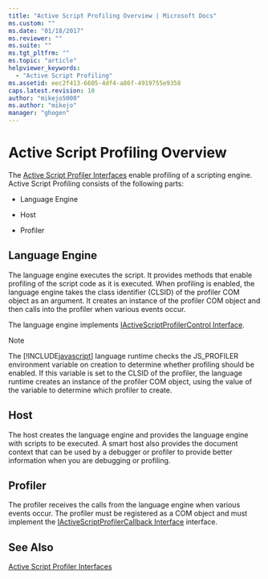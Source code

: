```yaml
---
title: "Active Script Profiling Overview | Microsoft Docs"
ms.custom: ""
ms.date: "01/18/2017"
ms.reviewer: ""
ms.suite: ""
ms.tgt_pltfrm: ""
ms.topic: "article"
helpviewer_keywords:
  - "Active Script Profiling"
ms.assetid: eec2f413-6605-4df4-a86f-4919755e9358
caps.latest.revision: 10
author: "mikejo5000"
ms.author: "mikejo"
manager: "ghogen"
---
```

# Active Script Profiling Overview
The [Active Script Profiler Interfaces](../winscript/reference/active-script-profiler-interfaces.md) enable profiling of a scripting engine. Active Script Profiling consists of the following parts:

-   Language Engine

-   Host

-   Profiler

## Language Engine
 The language engine executes the script. It provides methods that enable profiling of the script code as it is executed. When profiling is enabled, the language engine takes the class identifier (CLSID) of the profiler COM object as an argument. It creates an instance of the profiler COM object and then calls into the profiler when various events occur.

 The language engine implements [IActiveScriptProfilerControl Interface](../winscript/reference/iactivescriptprofilercontrol-interface.md).

> [!NOTE]
>  The [!INCLUDE[javascript](../javascript/includes/javascript-md.md)] language runtime checks the JS_PROFILER environment variable on creation to determine whether profiling should be enabled. If this variable is set to the CLSID of the profiler, the language runtime creates an instance of the profiler COM object, using the value of the variable to determine which profiler to create.

## Host
 The host creates the language engine and provides the language engine with scripts to be executed. A smart host also provides the document context that can be used by a debugger or profiler to provide better information when you are debugging or profiling.

## Profiler
 The profiler receives the calls from the language engine when various events occur. The profiler must be registered as a COM object and must implement the [IActiveScriptProfilerCallback Interface](../winscript/reference/iactivescriptprofilercallback-interface.md) interface.

## See Also
 [Active Script Profiler Interfaces](../winscript/reference/active-script-profiler-interfaces.md)
